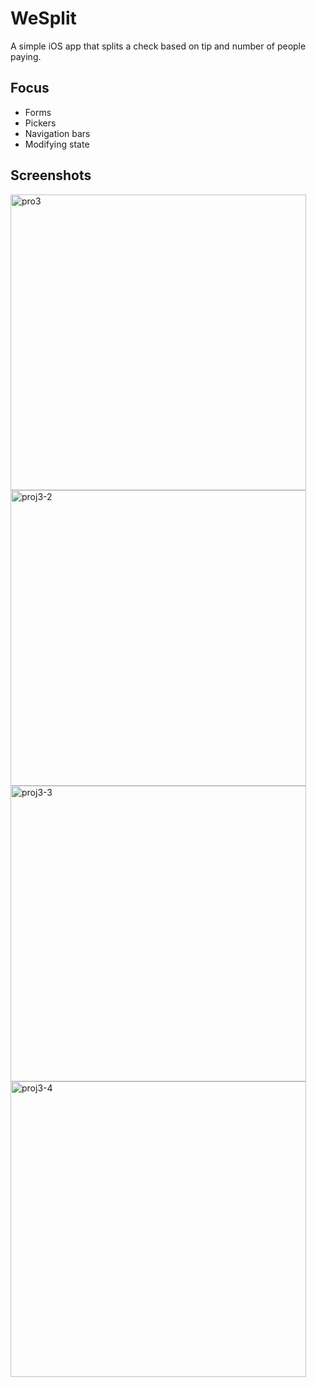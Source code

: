 # WeSplit
A simple iOS app that splits a check based on tip and number of people paying.

## Focus
* Forms
* Pickers
* Navigation bars
* Modifying state

## Screenshots
<img width="473" alt="pro3" src="https://user-images.githubusercontent.com/29722295/194187704-7424dba0-50a5-481b-88d4-fb6ebdd6ef68.png"> <img width="473" alt="proj3-2" src="https://user-images.githubusercontent.com/29722295/194187712-7d92d86d-6238-4199-89ee-7e131dde4824.png"> <img width="473" alt="proj3-3" src="https://user-images.githubusercontent.com/29722295/194187813-f8a85af6-f84f-4ab0-bc9f-f4af4e5a2041.png"> <img width="473" alt="proj3-4" src="https://user-images.githubusercontent.com/29722295/194187844-eaa2e71f-383e-48fb-a6f8-8fcda71e943b.png">
